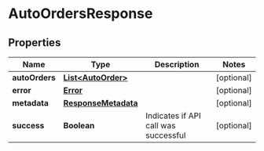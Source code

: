 
# AutoOrdersResponse

## Properties
Name | Type | Description | Notes
------------ | ------------- | ------------- | -------------
**autoOrders** | [**List&lt;AutoOrder&gt;**](AutoOrder.md) |  |  [optional]
**error** | [**Error**](Error.md) |  |  [optional]
**metadata** | [**ResponseMetadata**](ResponseMetadata.md) |  |  [optional]
**success** | **Boolean** | Indicates if API call was successful |  [optional]



